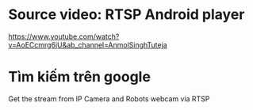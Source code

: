 # Source video: RTSP Android player

https://www.youtube.com/watch?v=AoECcmrg6jU&ab_channel=AnmolSinghTuteja

# Tìm kiếm trên google

Get the stream from IP Camera and Robots webcam via RTSP
